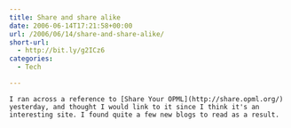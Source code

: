 ```yaml
---
title: Share and share alike
date: 2006-06-14T17:21:58+00:00
url: /2006/06/14/share-and-share-alike/
short-url:
  - http://bit.ly/g2ICz6
categories:
  - Tech

---
```

<div class='microid-mailto+http:sha1:032e82f7cc17d87bd02f34701f91fc31acadf7c6'>
  
    I ran across a reference to [Share Your OPML](http://share.opml.org/) yesterday, and thought I would link to it since I think it's an interesting site. I found quite a few new blogs to read as a result.
  
